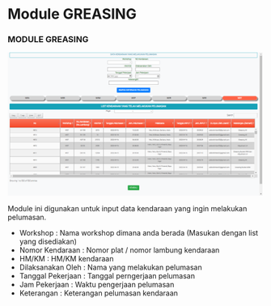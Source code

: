 # Module GREASING

### MODULE GREASING

![](<../.gitbook/assets/module-greasing (2).png>)

Module ini digunakan untuk input data kendaraan yang ingin melakukan pelumasan.

* Workshop : Nama workshop dimana anda berada (Masukan dengan list yang disediakan)
* Nomor Kendaraan : Nomor plat / nomor lambung kendaraan
* HM/KM : HM/KM kendaraan
* Dilaksanakan Oleh : Nama yang melakukan pelumasan
* Tanggal Pekerjaan : Tanggal perngerjaan pelumasan
* Jam Pekerjaan : Waktu pengerjaan pelumasan
* Keterangan : Keterangan pelumasan kendaraan
